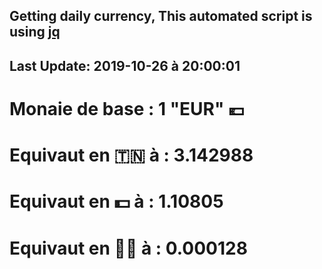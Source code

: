 ## Getting daily currency, This automated script is using [jq](https://stedolan.github.io/jq/)
## Last Update:  2019-10-26 à 20:00:01
 # Monaie de base : 1 "EUR" 💶 
 # Equivaut en 🇹🇳 à :  3.142988 
 # Equivaut en 💵 à : 1.10805
 # Equivaut en 🐱‍💻 à :  0.000128
